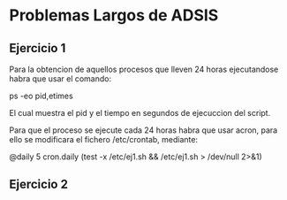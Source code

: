 # Problemas Largos de ADSIS

## Ejercicio 1

Para la obtencion de aquellos procesos que lleven 24 horas ejecutandose habra que usar el comando: 

ps -eo pid,etimes

El cual muestra el pid y el tiempo en segundos de ejecuccion del script.

Para que el proceso se ejecute cada 24 horas habra que usar acron, para ello se modificara el fichero /etc/crontab, mediante:

@daily 5 cron.daily (test -x /etc/ej1.sh && /etc/ej1.sh > /dev/null 2>&1)

## Ejercicio 2
